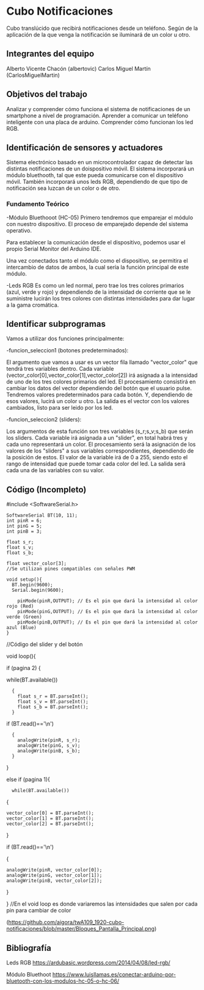 # Cubo Notificaciones

Cubo translúcido que recibirá notificaciones desde un teléfono. Según de la aplicación de la que venga la notificación se iluminará de un color u otro.

## Integrantes del equipo

Alberto Vicente Chacón (albertovic) 
Carlos Miguel Martín (CarlosMiguelMartin)

## Objetivos del trabajo

Analizar y comprender cómo funciona el sistema de notificaciones de un smartphone a nivel de programación. 
Aprender a comunicar un teléfono inteligente con una placa de arduino. 
Comprender cómo funcionan los led RGB.
 
 ## Identificación de sensores y actuadores
 
 Sistema electrónico basado en un microcontrolador capaz de detectar las distintas notificaciones de un doispositivo móvil. El sistema incorporará un módulo bluethooth, tal que este pueda comunicarse con el dispositivo móvil. También incorporará unos leds RGB, dependiendo de que tipo de notificación sea luzcan de un color o de otro.
 
 ### Fundamento Teórico

-Módulo Bluethooot (HC-05)
 Primero tendremos que emparejar el módulo con nuestro dispositivo. El proceso de emparejado depende del sistema operativo.

Para establecer la comunicación desde el dispositivo, podemos usar el propio Serial Monitor del Arduino IDE.

Una vez conectados tanto el módulo como el dispositivo, se permitira el intercambio de datos de ambos, la cual sería la función principal de este módulo.

-Leds RGB
Es como un led normal, pero trae los tres colores primarios (azul, verde y rojo) y dependiendo de la intensidad de corriente que se le suministre lucirán los tres colores con distintas intensidades para dar lugar a la gama cromática.

## Identificar subprogramas

Vamos a utilizar dos funciones principalmente:

-funcion_seleccion1 (botones predeterminados):

El argumento que vamos a usar es un vector fila llamado "vector_color" que tendrá tres variables dentro. Cada variable (vector_color[0],vector_color[1],vector_color[2]) irá asignada a la intensidad de uno de los tres colores primarios del led.
El procesamiento consistirá en cambiar los datos del vector dependiendo del botón que el usuario pulse. Tendremos valores predeterminados para cada botón. Y, dependiendo de esos valores, lucirá un color u otro.
La salida es el vector con los valores cambiados, listo para ser leido por los led.

-funcion_seleccion2 (sliders):

Los argumentos de esta función son tres variables (s_r;s_v;s_b) que serán los sliders. Cada variable irá asignada a un "slider", en total habrá tres y cada uno representará un color.
El procesamiento será la asignación de los valores de los "sliders" a sus variables correspondientes, dependiendo de la posición de estos. El valor de la variable irá de 0 a 255, siendo esto el rango de intensidad que puede tomar cada color del led.
La salida será cada una de las variables con su valor.

## Código (Incompleto)

 #include <SoftwareSerial.h>

    SoftwareSerial BT(10, 11);
    int pinR = 6;
    int pinG = 5;
    int pinB = 3;

    float s_r;
    float s_v;
    float s_b;

    float vector_color[3];
    //Se utilizan pines compatibles con señales PWM

    void setup(){
      BT.begin(9600);
      Serial.begin(9600);
      
        pinMode(pinR,OUTPUT); // Es el pin que dará la intensidad al color rojo (Red)
        pinMode(pinG,OUTPUT); // Es el pin que dará la intensidad al color verde (Green)
        pinMode(pinB,OUTPUT); // Es el pin que dará la intensidad al color azul (Blue)
    }
//Código del slider y del botón

void loop(){

if (pagina 2)
{
  
   while(BT.available())
   
      {
        float s_r = BT.parseInt();
        float s_v = BT.parseInt();
        float s_b = BT.parseInt();
      }
      
   if (BT.read()=='\n')
   
      {
        analogWrite(pinR, s_r);
        analogWrite(pinG, s_v);
        analogWrite(pinB, s_b);
      }
}

else if (pagina 1){
  

      while(BT.available())
      
  {
  
    vector_color[0] = BT.parseInt();
    vector_color[1] = BT.parseInt();
    vector_color[2] = BT.parseInt();
    
  }
  
  
  if (BT.read()=='\n')
  
  {
  
    analogWrite(pinR, vector_color[0]);
    analogWrite(pinG, vector_color[1]);
    analogWrite(pinB, vector_color[2]);
    
  }
  
}
    //En el void loop es donde variaremos las intensidades que salen por cada pin para cambiar de color
    
    
    
  (https://github.com/aigora/twA109_1920-cubo-notificaciones/blob/master/Bloques_Pantalla_Principal.png)
  
## Bibliografía
Leds RGB https://ardubasic.wordpress.com/2014/04/08/led-rgb/

Módulo Bluethoot https://www.luisllamas.es/conectar-arduino-por-bluetooth-con-los-modulos-hc-05-o-hc-06/
